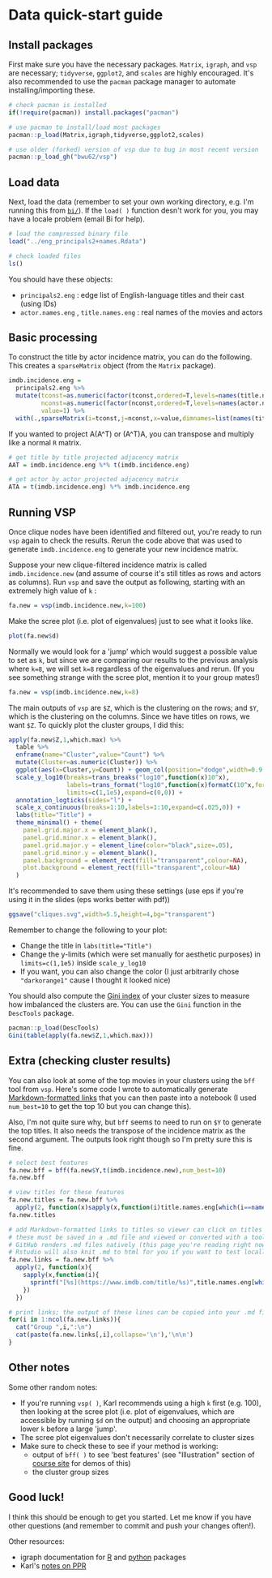 # Data quick-start guide

## Install packages

First make sure you have the necessary packages. `Matrix`, `igraph`, and `vsp` are necessary; `tidyverse`, `ggplot2`, and `scales` are highly encouraged. It's also recommended to use the `pacman` package manager to automate installing/importing these.

```r
# check pacman is installed
if(!require(pacman)) install.packages("pacman")

# use pacman to install/load most packages
pacman::p_load(Matrix,igraph,tidyverse,ggplot2,scales)

# use older (forked) version of vsp due to bug in most recent version
pacman::p_load_gh("bwu62/vsp")
```

## Load data

Next, load the data (remember to set your own working directory, e.g. I'm running this from [`bi/`](https://github.com/bwu62/992Project/tree/master/project/bi)). If the `load( )` function desn't work for you, you may have a locale problem (email Bi for help).

```r
# load the compressed binary file
load("../eng_principals2+names.Rdata")

# check loaded files
ls()
```

You should have these objects:

 - `principals2.eng` : edge list of English-language titles and their cast (using IDs)
 - `actor.names.eng` , `title.names.eng` : real names of the movies and actors

## Basic processing

To construct the title by actor incidence matrix, you can do the following. This creates a `sparseMatrix` object (from the `Matrix` package).

```r
imdb.incidence.eng = 
  principals2.eng %>% 
  mutate(tconst=as.numeric(factor(tconst,ordered=T,levels=names(title.names.eng))),
         nconst=as.numeric(factor(nconst,ordered=T,levels=names(actor.names.eng))),
         value=1) %>% 
  with(.,sparseMatrix(i=tconst,j=nconst,x=value,dimnames=list(names(title.names.eng),names(actor.names.eng))))
```

If you wanted to project A(A^T) or (A^T)A, you can transpose and multiply like a normal `R` matrix.

```r
# get title by title projected adjacency matrix
AAT = imdb.incidence.eng %*% t(imdb.incidence.eng)

# get actor by actor projected adjacency matrix
ATA = t(imdb.incidence.eng) %*% imdb.incidence.eng
```

## Running VSP

Once clique nodes have been identified and filtered out, you're ready to run `vsp` again to check the results. Rerun the code above that was used to generate `imdb.incidence.eng` to generate your new incidence matrix.

Suppose your new clique-filtered incidence matrix is called `imdb.incidence.new` (and assume of course it's still titles as rows and actors as columns). Run `vsp` and save the output as following, starting with an extremely high value of `k` :

```r
fa.new = vsp(imdb.incidence.new,k=100)
```

Make the scree plot (i.e. plot of eigenvalues) just to see what it looks like.

```r
plot(fa.new$d)
```

Normally we would look for a 'jump' which would suggest a possible value to set as `k`, but since we are comparing our results to the previous analysis where `k=8`, we will set `k=8` regardless of the eigenvalues and rerun. (If you see something strange with the scree plot, mention it to your group mates!)

```r
fa.new = vsp(imdb.incidence.new,k=8)
```

The main outputs of `vsp` are `$Z`, which is the clustering on the rows; and `$Y`, which is the clustering on the columns. Since we have titles on rows, we want `$Z`. To quickly plot the cluster groups, I did this:

```r
apply(fa.new$Z,1,which.max) %>% 
  table %>% 
  enframe(name="Cluster",value="Count") %>% 
  mutate(Cluster=as.numeric(Cluster)) %>% 
  ggplot(aes(x=Cluster,y=Count)) + geom_col(position="dodge",width=0.9,fill="darkorange1") + 
  scale_y_log10(breaks=trans_breaks("log10",function(x)10^x),
                labels=trans_format("log10",function(x)formatC(10^x,format="d",big.mark=",")),
                limits=c(1,1e5),expand=c(0,0)) + 
  annotation_logticks(sides="l") + 
  scale_x_continuous(breaks=1:10,labels=1:10,expand=c(.025,0)) + 
  labs(title="Title") + 
  theme_minimal() + theme(
    panel.grid.major.x = element_blank(),
    panel.grid.minor.x = element_blank(),
    panel.grid.major.y = element_line(color="black",size=.05),
    panel.grid.minor.y = element_blank(),
    panel.background = element_rect(fill="transparent",colour=NA),
    plot.background = element_rect(fill="transparent",colour=NA)
  )
```

It's recommended to save them using these settings (use eps if you're using it in the slides (eps works better with pdf))

```r
ggsave("cliques.svg",width=5.5,height=4,bg="transparent")
```

Remember to change the following to your plot:
 - Change the title in `labs(title="Title")`
 - Change the y-limits (which were set manually for aesthetic purposes) in `limits=c(1,1e5)` inside `scale_y_log10`
 - If you want, you can also change the color (I just arbitrarily chose `"darkorange1"` cause I thought it looked nice)

You should also compute the [Gini index](https://en.wikipedia.org/wiki/Gini_coefficient) of your cluster sizes to measure how imbalanced the clusters are. You can use the `Gini` function in the `DescTools` package.

```r
pacman::p_load(DescTools)
Gini(table(apply(fa.new$Z,1,which.max)))
```

## Extra (checking cluster results)

You can also look at some of the top movies in your clusters using the `bff` tool from `vsp`. Here's some code I wrote to automatically generate [Markdown-formatted links](https://github.com/adam-p/markdown-here/wiki/Markdown-Cheatsheet#links) that you can then paste into a notebook (I used `num_best=10` to get the top 10 but you can change this).

Also, I'm not quite sure why, but `bff` seems to need to run on `$Y` to generate the top titles. It also needs the transpose of the incidence matrix as the second argument. The outputs look right though so I'm pretty sure this is fine.

```r
# select best features
fa.new.bff = bff(fa.new$Y,t(imdb.incidence.new),num_best=10)
fa.new.bff

# view titles for these features
fa.new.titles = fa.new.bff %>% 
  apply(2, function(x)sapply(x,function(i)title.names.eng[which(i==names(title.names.eng))]))
fa.new.titles

# add Markdown-formatted links to titles so viewer can click on titles to get to movie page on imdb
# these must be saved in a .md file and viewed or converted with a tool that understands Markdown
# GitHub renders .md files natively (this page you're reading right now is actually written in .md)
# Rstudio will also knit .md to html for you if you want to test locally
fa.new.links = fa.new.bff %>% 
  apply(2, function(x){
    sapply(x,function(i){
      sprintf("[%s](https://www.imdb.com/title/%s)",title.names.eng[which(i==names(title.names.eng))],i)
    })
  })

# print links; the output of these lines can be copied into your .md files directly
for(i in 1:ncol(fa.new.links)){
  cat("Group ",i,":\n")
  cat(paste(fa.new.links[,i],collapse='\n'),'\n\n')
}
```

## Other notes

Some other random notes:

 - If you're running `vsp( )`, Karl recommends using a high `k` first (e.g. 100), then looking at the scree plot (i.e. plot of eigenvalues, which are accessible by running `$d` on the output) and choosing an appropriate lower `k` before a large 'jump'.
 - The scree plot eigenvalues don't necessarily correlate to cluster sizes
 - Make sure to check these to see if your method is working:
   - output of `bff( )` to see 'best features' (see "Illustration" section of [course site](http://pages.stat.wisc.edu/~karlrohe/992/lectureNotes.html) for demos of this)
   - the cluster group sizes

## Good luck!

I think this should be enough to get you started. Let me know if you have other questions (and remember to commit and push your changes often!).

Other resources:

 - igraph documentation for [R](https://igraph.org/r/) and [python](https://igraph.org/python/) packages
 - Karl's [notes on PPR](http://pages.stat.wisc.edu/~karlrohe/992/tutorials/directedEdges.pdf)
